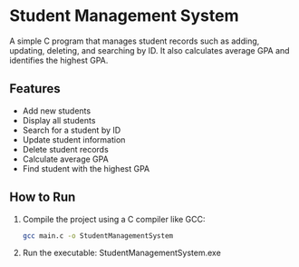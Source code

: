 # Student Management System

A simple C program that manages student records such as adding, updating, deleting, and searching by ID. It also calculates average GPA and identifies the highest GPA.

## Features
- Add new students
- Display all students
- Search for a student by ID
- Update student information
- Delete student records
- Calculate average GPA
- Find student with the highest GPA

## How to Run
1. Compile the project using a C compiler like GCC:
   ```bash
   gcc main.c -o StudentManagementSystem
2. Run the executable:
   StudentManagementSystem.exe

